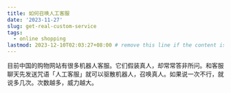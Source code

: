 ```yaml
---
title: 如何召唤人工客服
date: '2023-11-27'
slug: get-real-custom-service
tags:
  - online shopping
lastmod: 2023-12-10T02:03:27+08:00 # remove this line if the content is actually changed
---
```


目前中国的购物网站有很多机器人客服。它们假装真人，却常常答非所问。和客服聊天先发送咒语「人工客服」就可以驱散机器人，召唤真人。如果说一次不行，就说多几次。次数越多，威力越大。
